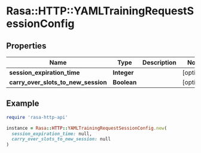 # Rasa::HTTP::YAMLTrainingRequestSessionConfig

## Properties

| Name | Type | Description | Notes |
| ---- | ---- | ----------- | ----- |
| **session_expiration_time** | **Integer** |  | [optional] |
| **carry_over_slots_to_new_session** | **Boolean** |  | [optional] |

## Example

```ruby
require 'rasa-http-api'

instance = Rasa::HTTP::YAMLTrainingRequestSessionConfig.new(
  session_expiration_time: null,
  carry_over_slots_to_new_session: null
)
```

